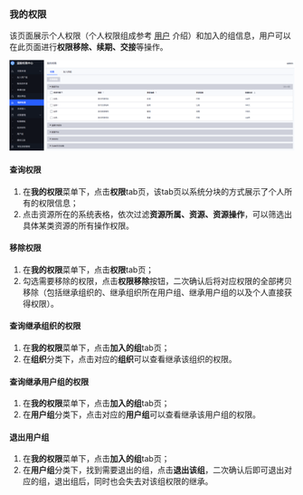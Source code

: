 ### 我的权限
该页面展示个人权限（个人权限组成参考 [用户](/4.产品功能/管理员/UserManage.md) 介绍）和加入的组信息，用户可以在此页面进行**权限移除、续期、交接**等操作。

![](../../assets/企业微信截图_efd2ec39-73ed-45b1-b058-988f5f71c525.png)

#### 查询权限
1. 在**我的权限**菜单下，点击**权限**tab页，该tab页以系统分块的方式展示了个人所有的权限信息；
2. 点击资源所在的系统表格，依次过滤**资源所属、资源、资源操作**，可以筛选出具体某类资源的所有操作权限。

#### 移除权限
1. 在**我的权限**菜单下，点击**权限**tab页；
2. 勾选需要移除的权限，点击**权限移除**按钮，二次确认后将对应权限的全部拷贝移除（包括继承组织的、继承组织所在用户组、继承用户组的以及个人直接获得权限）。

#### 查询继承组织的权限
1. 在**我的权限**菜单下，点击**加入的组**tab页；
2. 在**组织**分类下，点击对应的**组织**可以查看继承该组织的权限。

#### 查询继承用户组的权限
1. 在**我的权限**菜单下，点击**加入的组**tab页；
2. 在**用户组**分类下，点击对应的**用户组**可以查看继承该用户组的权限。

#### 退出用户组
1. 在**我的权限**菜单下，点击**加入的组**tab页；
2. 在**用户组**分类下，找到需要退出的组，点击**退出该组**，二次确认后即可退出对应的组，退出组后，同时也会失去对该组权限的继承。
